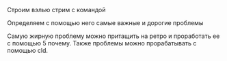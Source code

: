 Строим вэлью стрим с командой

Определяем с помощью него самые важные и дорогие проблемы

Самую жирную проблему можно притащить на ретро и проработать ее с помощью 5 почему. Также проблемы можно прорабатывать с помощью cld.
